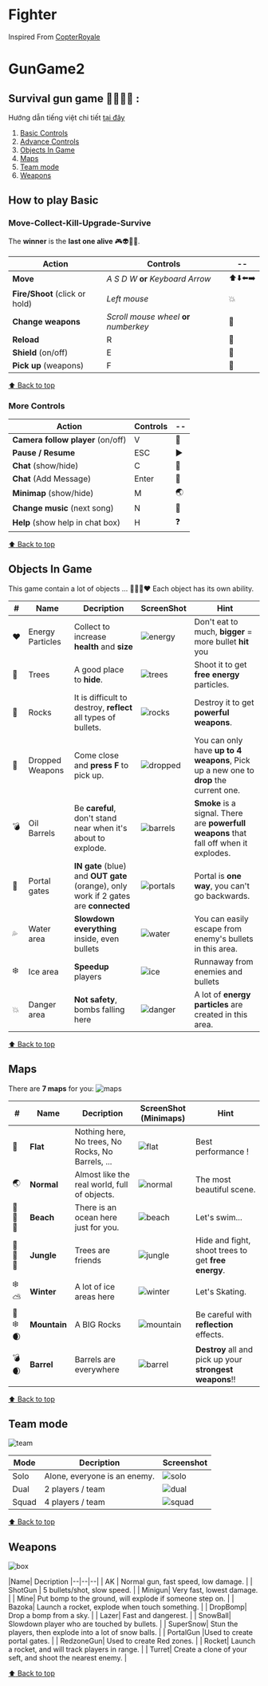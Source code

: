 # Fighter

Inspired From [CopterRoyale](https://www.coolmathgames.com/0-copter-royale)

# GunGame2 
## Survival gun game :gun::runner::skull::musical_note: :

Hướng dẫn tiếng việt chi tiết [tại đây](https://docs.google.com/document/d/1i6kaaDRyxHvHcR8IDgjtIGnDPzou3kO3hxZOCH5PChM/edit?usp=sharing)

 1. [Basic Controls](#move-collect-kill-upgrade-survive)
 2.  [Advance Controls](#more-controls)
 3. [Objects In Game](#objects-in-game)
 4. [Maps](#maps)
 5. [Team mode](#team-mode)
 6. [Weapons](#weapons)


## How to play  Basic

### Move-Collect-Kill-Upgrade-Survive 
The **winner** is the **last one alive** :video_game::alien::sparkling_heart::collision:.
 
| **Action** | **Controls** | -- |
|--|--|--|
| **Move** | *A S D W* **or** *Keyboard Arrow*  | :arrow_up::arrow_down::arrow_left::arrow_right: |
| **Fire/Shoot** (click or hold)| *Left mouse* | :boom:  |
| **Change weapons** | *Scroll mouse wheel* **or** *numberkey* | :gun: |
| **Reload** | R | :arrows_counterclockwise: |
| **Shield** (on/off) | E | :radio_button: |
| **Pick up** (weapons)| F | :large_blue_diamond: |

[:arrow_up: Back to top](#gungame2)

### More Controls
| **Action** | **Controls** | -- |
|--|--|--|
| **Camera follow player** (on/off) | V | :cinema: |
| **Pause / Resume**| ESC | :arrow_forward: |
|**Chat** (show/hide)| C | :door: |
|**Chat** (Add Message)| Enter | :speech_balloon: |
|**Minimap** (show/hide)| M | :earth_asia: |
|**Change music** (next song)| N | :musical_note: |
|**Help** (show help in chat box)| H | :question: |

[:arrow_up: Back to top](#gungame2)

## Objects In Game
This game contain a lot of objects ... :deciduous_tree::volcano::gem::heart: Each object has its own ability.

| # |Name | Decription |ScreenShot | Hint
|--|--|--|--|--|
|:heart:| Energy Particles | Collect to increase **health** and **size**|![energy](screenshots/energyParticles.png) | Don't eat to much, **bigger** = more bullet **hit** you|
|:deciduous_tree:| Trees | A good place to **hide**. | ![trees](screenshots/trees.png) | Shoot it to get **free energy** particles. |
|:moyai:| Rocks | It is difficult to destroy, **reflect** all types of bullets. | ![rocks](screenshots/rocks.png) | Destroy it to get **powerful weapons**.
|:gun:| Dropped Weapons | Come close and **press F** to pick up. |![dropped](screenshots/droppedWeapons.png) | You can only have **up to 4 weapons**, Pick up a new one to **drop** the current one.
|:bomb:| Oil Barrels | Be **careful**, don't stand near when it's about to explode. | ![barrels](screenshots/barrels.png) | **Smoke** is a signal. There are **powerfull weapons** that fall off when it explodes. 
|:milky_way:| Portal gates | **IN gate** (blue) and **OUT gate** (orange), only work if 2 gates are **connected** | ![portals](screenshots/portals.png) | Portal is **one way**, you can't go backwards. |
|:sweat_drops:| Water area | **Slowdown everything** inside, even bullets | ![water](screenshots/waterAreas.png) | You can easily escape from enemy's bullets in this area. |
|:snowflake:| Ice area | **Speedup** players | ![ice](screenshots/iceAreas.png) | Runnaway from enemies and bullets |
|:collision:| Danger area | **Not safety**, bombs falling here | ![danger](screenshots/boomAreas.png) | A lot of **energy particles** are created in this area.

[:arrow_up: Back to top](#gungame2)

## Maps
There are **7  maps**  for you:
![maps](screenshots/maps.png)

| # |Name| Decription | ScreenShot (Minimaps) | Hint |
|--|--|--|--|--|
|:black_square_button:| **Flat** | Nothing here, No trees, No Rocks, No Barrels, ... | ![flat](screenshots/flatMap.png) | Best performance !|
| :earth_asia: | **Normal** | Almost like the real world, full of objects. |  ![normal](screenshots/normalMap.png)| The most beautiful scene. |
| :ocean::palm_tree::sun_with_face:| **Beach** | There is an ocean here just for you. | ![beach](screenshots/beachMap.png) | Let's swim... |
|:evergreen_tree::deciduous_tree::waxing_crescent_moon:| **Jungle** | Trees are friends | ![jungle](screenshots/jungleMap.png) | Hide and fight, shoot trees to get **free energy**. |
|:snowflake::partly_sunny:| **Winter** | A lot of ice areas here | ![winter](screenshots/winterMap.png) | Let's Skating. |
|:volcano::snowflake::waxing_crescent_moon:| **Mountain** | A BIG Rocks | ![mountain](screenshots/mountainMap.png) | Be careful with **reflection** effects. |
|:bomb::waxing_crescent_moon:| **Barrel** | Barrels are everywhere | ![barrel](screenshots/barrelMap.png)| **Destroy** all and pick up your **strongest weapons**!! |

[:arrow_up: Back to top](#gungame2)

## Team mode
![team](screenshots/teamMode.png)

|Mode| Decription | Screenshot |
|--|--|--|
| Solo | Alone, everyone is an enemy. | ![solo](screenshots/solo.png) |
| Dual | 2 players / team | ![dual](screenshots/dual.png) |
| Squad | 4 players / team | ![squad](screenshots/squad.png) |

[:arrow_up: Back to top](#gungame2)

## Weapons

![box](screenshots/Weapons/WeaponsBox.png)

|Name| Decription 
|--|--|--|
| AK | Normal gun, fast speed, low damage.  | 
| ShotGun | 5 bullets/shot, slow speed. | 
| Minigun| Very fast, lowest damage. | 
| Mine| Put bomp to the ground, will explode if someone step on. | 
| Bazoka| Launch a rocket, explode when touch something. | 
| DropBomp| Drop a bomp from a sky. | 
| Lazer| Fast and dangerest. |
| SnowBall| Slowdown player who are touched by bullets. |
| SuperSnow| Stun the players, then explode into a lot of snow balls. |
| PortalGun |Used to create portal gates. |
| RedzoneGun| Used to create Red zones. |
| Rocket| Launch a rocket, and will track players in range. |
| Turret| Create a clone of your seft, and shoot the nearest enemy. |

[:arrow_up: Back to top](#Fighter)

